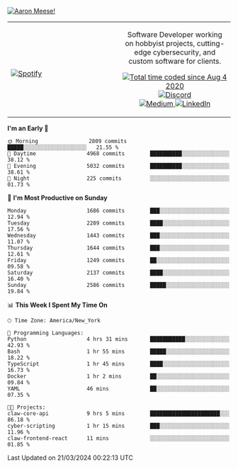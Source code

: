 [![Aaron Meese!](https://user-images.githubusercontent.com/17814535/88975338-a2aabf00-d27f-11ea-963f-8a19608716b4.png)](https://github.com/ajmeese7/readme-ascii "README ASCII")

<!-- Modified from project here: https://github.com/novatorem/novatorem -->
<table width="100%">
  <tr>
  <td width="50%">

&nbsp; <br> [![Spotify](https://ajmeese7.vercel.app/api/spotify)](https://open.spotify.com/user/ajmeese)

  </td>
  <td width="50%">
    <p align="center">
    Software Developer working on hobbyist projects, cutting-edge cybersecurity, and custom software for clients.
    </p>
    <p align="center">
      <a href="https://wakatime.com/@f726891d-3b02-46cd-9b60-e8c59f9e2b14">
        <img src="https://wakatime.com/badge/user/f726891d-3b02-46cd-9b60-e8c59f9e2b14.svg" alt="Total time coded since Aug 4 2020" title="WakaTime" />
      </a>
      <a href="http://link.aaronmeese.com/discord">
        <img src="https://img.shields.io/badge/discord-ajmeese7%234835-369?style=flat-square&logo=discord&logoColor=white&color=purple" alt="Discord" title="Discord">
      </a>
      <br />
      <a href="https://link.aaronmeese.com/medium">
        <img src="https://img.shields.io/badge/medium-ajmeese7-1DB954?style=flat-square&logo=medium&logoColor=white" alt="Medium" title="Medium">
      </a>
      <a href="https://link.aaronmeese.com/linkedin">
        <img src="https://img.shields.io/badge/linkedIn-aaronmeese-1DB954?style=flat-square&logo=linkedin&logoColor=white&color=blue" alt="LinkedIn" title="LinkedIn">
      </a>
    </p>
  </td>

</table>

[//]: <> (The `&nbsp;` is to have Aphelion take up more space)

<!--START_SECTION:waka-->
**I'm an Early 🐤** 

```text
🌞 Morning                2809 commits        █████░░░░░░░░░░░░░░░░░░░░   21.55 % 
🌆 Daytime                4968 commits        ██████████░░░░░░░░░░░░░░░   38.12 % 
🌃 Evening                5032 commits        ██████████░░░░░░░░░░░░░░░   38.61 % 
🌙 Night                  225 commits         ░░░░░░░░░░░░░░░░░░░░░░░░░   01.73 % 
```
📅 **I'm Most Productive on Sunday** 

```text
Monday                   1686 commits        ███░░░░░░░░░░░░░░░░░░░░░░   12.94 % 
Tuesday                  2289 commits        ████░░░░░░░░░░░░░░░░░░░░░   17.56 % 
Wednesday                1443 commits        ███░░░░░░░░░░░░░░░░░░░░░░   11.07 % 
Thursday                 1644 commits        ███░░░░░░░░░░░░░░░░░░░░░░   12.61 % 
Friday                   1249 commits        ██░░░░░░░░░░░░░░░░░░░░░░░   09.58 % 
Saturday                 2137 commits        ████░░░░░░░░░░░░░░░░░░░░░   16.40 % 
Sunday                   2586 commits        █████░░░░░░░░░░░░░░░░░░░░   19.84 % 
```


📊 **This Week I Spent My Time On** 

```text
🕑︎ Time Zone: America/New_York

💬 Programming Languages: 
Python                   4 hrs 31 mins       ███████████░░░░░░░░░░░░░░   42.93 % 
Bash                     1 hr 55 mins        █████░░░░░░░░░░░░░░░░░░░░   18.22 % 
TypeScript               1 hr 45 mins        ████░░░░░░░░░░░░░░░░░░░░░   16.73 % 
Docker                   1 hr 2 mins         ██░░░░░░░░░░░░░░░░░░░░░░░   09.84 % 
YAML                     46 mins             ██░░░░░░░░░░░░░░░░░░░░░░░   07.35 % 

🐱‍💻 Projects: 
claw-core-api            9 hrs 5 mins        ██████████████████████░░░   86.18 % 
cyber-scripting          1 hr 15 mins        ███░░░░░░░░░░░░░░░░░░░░░░   11.96 % 
claw-frontend-react      11 mins             ░░░░░░░░░░░░░░░░░░░░░░░░░   01.85 % 
```


 Last Updated on 21/03/2024 00:22:13 UTC
<!--END_SECTION:waka-->
